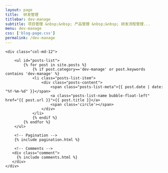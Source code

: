 ```yaml
---
layout: page
title:  研发管理
titlebar: dev-manage
subtitle: 项目管理 &nbsp;&nbsp; 产品管理 &nbsp;&nbsp; 研发流程管理...
menu: dev-manage
css: ['blog-page.css']
permalink: /dev-manage
---
```


<div class="row">

    <div class="col-md-12">

        <ul id="posts-list">
            {% for post in site.posts %}
                {% if post.category=='dev-manage' or post.keywords contains 'dev-manage' %}
                <li class="posts-list-item">
                    <div class="posts-content">
                        <span class="posts-list-meta">{{ post.date | date: "%Y-%m-%d" }}</span>
                        <a class="posts-list-name bubble-float-left" href="{{ post.url }}">{{ post.title }}</a>
                        <span class='circle'></span>
                    </div>
                </li>
                {% endif %}
            {% endfor %}
        </ul> 

        <!-- Pagination -->
        {% include pagination.html %}

        <!-- Comments -->
       <div class="comment">
         {% include comments.html %}
       </div>
    </div>

</div>
<script>
    $(document).ready(function(){

        // Enable bootstrap tooltip
        $("body").tooltip({ selector: '[data-toggle=tooltip]' });

    });
</script>